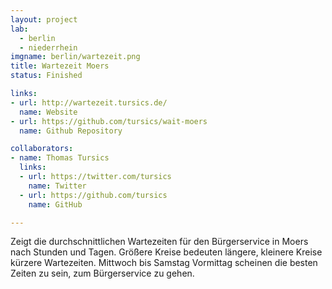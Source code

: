 ```yaml
---
layout: project
lab:
  - berlin
  - niederrhein
imgname: berlin/wartezeit.png
title: Wartezeit Moers
status: Finished

links:
- url: http://wartezeit.tursics.de/
  name: Website
- url: https://github.com/tursics/wait-moers
  name: Github Repository

collaborators:
- name: Thomas Tursics
  links:
  - url: https://twitter.com/tursics
    name: Twitter
  - url: https://github.com/tursics
    name: GitHub

---
```


Zeigt die durchschnittlichen Wartezeiten für den Bürgerservice in Moers nach Stunden und Tagen. Größere Kreise bedeuten längere, kleinere Kreise kürzere Wartezeiten. Mittwoch bis Samstag Vormittag scheinen die besten Zeiten zu sein, zum Bürgerservice zu gehen.

